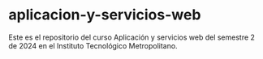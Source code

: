 # aplicacion-y-servicios-web
Este es el repositorio del curso Aplicación y servicios web del semestre 2 de 2024 en el Instituto Tecnológico Metropolitano.
